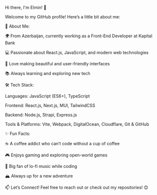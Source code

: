 Hi there, I'm Elmin! 👋

Welcome to my GitHub profile! Here’s a little bit about me:

🚀 About Me:

🌍 From Azerbaijan, currently working as a Front-End Developer at Kapital Bank

💻 Passionate about React.js, JavaScript, and modern web technologies

🎨 Love making beautiful and user-friendly interfaces

📚 Always learning and exploring new tech

🛠️ Tech Stack:

Languages: JavaScript (ES6+), TypeScript

Frontend: React.js, Next.js, MUI, TailwindCSS

Backend: Node.js, Strapi, Express.js

Tools & Platforms: Vite, Webpack, DigitalOcean, Cloudflare, Git & GitHub

✨ Fun Facts:

☕ A coffee addict who can’t code without a cup of coffee

🎮 Enjoys gaming and exploring open-world games

🎵 Big fan of lo-fi music while coding

🏔️ Always up for a new adventure

📫 Let’s Connect!
Feel free to reach out or check out my repositories! 😊

